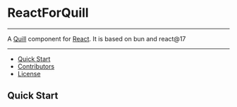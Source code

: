 ReactForQuill
==============================================================================

---

A [Quill] component for [React].
It is based on bun and react@17 

---

[quill]: https://quilljs.com
[react]: https://facebook.github.io/react/

- [Quick Start](#quick-start)
- [Contributors](#contributors)
- [License](#license)

## Quick Start

